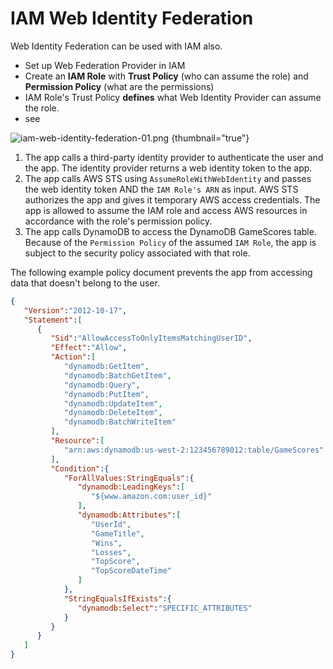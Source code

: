 # IAM Web Identity Federation

Web Identity Federation can be used with IAM also.

* Set up Web Federation Provider in IAM
* Create an **IAM Role** with **Trust Policy** (who can assume the role) and **Permission Policy** (what are the permissions)
* IAM Role's Trust Policy **defines** what Web Identity Provider can assume the role. 
* see [](IAM-Roles-and-attached-policies.md)

![iam-web-identity-federation-01.png](iam-web-identity-federation-01.png) {thumbnail="true"}

1. The app calls a third-party identity provider to authenticate the user and the app. The identity provider returns a web identity token to the app.
2. The app calls AWS STS using `AssumeRoleWithWebIdentity` and passes the web identity token AND the `IAM Role's ARN` as input. AWS STS authorizes the app and gives it temporary AWS access credentials. The app is allowed to assume the IAM role and access AWS resources in accordance with the role's permission policy.
3. The app calls DynamoDB to access the DynamoDB GameScores table. Because of the `Permission Policy` of the assumed `IAM Role`, the app is subject to the security policy associated with that role.

The following example policy document prevents the app from accessing data that doesn't belong to the user.
```json
{
   "Version":"2012-10-17",
   "Statement":[
      {
         "Sid":"AllowAccessToOnlyItemsMatchingUserID",
         "Effect":"Allow",
         "Action":[
            "dynamodb:GetItem",
            "dynamodb:BatchGetItem",
            "dynamodb:Query",
            "dynamodb:PutItem",
            "dynamodb:UpdateItem",
            "dynamodb:DeleteItem",
            "dynamodb:BatchWriteItem"
         ],
         "Resource":[
            "arn:aws:dynamodb:us-west-2:123456789012:table/GameScores"
         ],
         "Condition":{
            "ForAllValues:StringEquals":{
               "dynamodb:LeadingKeys":[
                  "${www.amazon.com:user_id}"
               ],
               "dynamodb:Attributes":[
                  "UserId",
                  "GameTitle",
                  "Wins",
                  "Losses",
                  "TopScore",
                  "TopScoreDateTime"
               ]
            },
            "StringEqualsIfExists":{
               "dynamodb:Select":"SPECIFIC_ATTRIBUTES"
            }
         }
      }
   ]
}
```